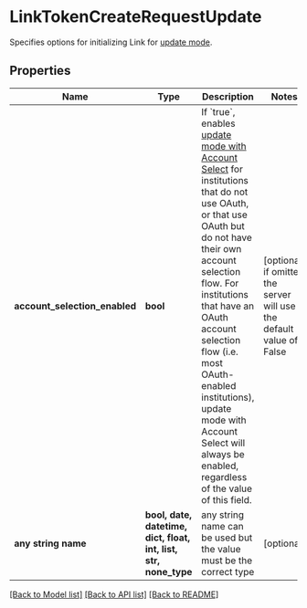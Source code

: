 # LinkTokenCreateRequestUpdate

Specifies options for initializing Link for [update mode](https://plaid.com/docs/link/update-mode).

## Properties
Name | Type | Description | Notes
------------ | ------------- | ------------- | -------------
**account_selection_enabled** | **bool** | If &#x60;true&#x60;, enables [update mode with Account Select](https://plaid.com/docs/link/update-mode/#using-update-mode-to-request-new-accounts) for institutions that do not use OAuth, or that use OAuth but do not have their own account selection flow. For institutions that have an OAuth account selection flow (i.e. most OAuth-enabled institutions), update mode with Account Select will always be enabled, regardless of the value of this field. | [optional]  if omitted the server will use the default value of False
**any string name** | **bool, date, datetime, dict, float, int, list, str, none_type** | any string name can be used but the value must be the correct type | [optional]

[[Back to Model list]](../README.md#documentation-for-models) [[Back to API list]](../README.md#documentation-for-api-endpoints) [[Back to README]](../README.md)


